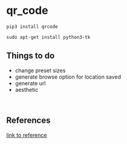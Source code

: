 # qr_code
```
pip3 install qrcode
```
```
sudo apt-get install python3-tk
```
## Things to do
- change preset sizes
- generate browse option for location saved
- generate url
- aesthetic
<br>

## References

[link to reference](https://data-flair.training/blogs/python-qr-code-generator-project/)
